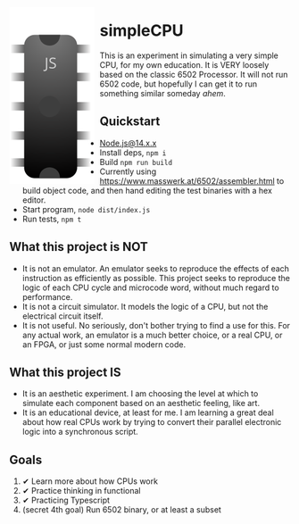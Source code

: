 <img src="simplecpu.svg"
     alt="simpleCPU icon"
     style="float: left; margin-right: 10px;" />

# simpleCPU

This is an experiment in simulating a very simple CPU, for my own education.
It is VERY loosely based on the classic 6502 Processor.
It will not run 6502 code, but hopefully I can get it to run something similar someday _ahem_.

## Quickstart

- [Node.js@14.x.x](https://nodejs.org/en/download/)
- Install deps, `npm i`
- Build `npm run build`
- Currently using https://www.masswerk.at/6502/assembler.html to build object code, and then hand editing the test binaries with a hex editor.
- Start program, `node dist/index.js`
- Run tests, `npm t`

## What this project is NOT

- It is not an emulator. An emulator seeks to reproduce the effects of each instruction as efficiently as possible. This project seeks to reproduce the logic of each CPU cycle and microcode word, without much regard to performance.
- It is not a circuit simulator. It models the logic of a CPU, but not the electrical circuit itself.
- It is not useful. No seriously, don't bother trying to find a use for this. For any actual work, an emulator is a much better choice, or a real CPU, or an FPGA, or just some normal modern code.

## What this project IS

- It is an aesthetic experiment. I am choosing the level at which to simulate each component based on an aesthetic feeling, like art.
- It is an educational device, at least for me. I am learning a great deal about how real CPUs work by trying to convert their parallel electronic logic into a synchronous script.

## Goals

1. ✔ Learn more about how CPUs work
2. ✔ Practice thinking in functional
3. ✔ Practicing Typescript
4. (secret 4th goal) Run 6502 binary, or at least a subset
